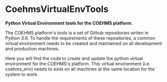 # CoehmsVirtualEnvTools
**Python Virtual Environment tools for the COEHMS platform.**

The COEHMS platform's tools is a set of Github repositories writen in Python 3.6. To handle the requirements of these repositories, a common virtual environment needs to be created and maintained on all development and production machines.

Here you will find the code to create and update the python virtual environment for the COEHMS's platform. This virtual environment (i.e. coehms_env) needs to exist on all machines at the same location for the system to work.